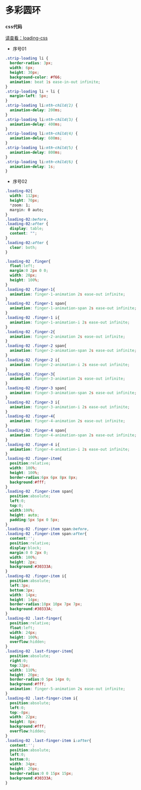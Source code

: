 # 多彩圆环

<vuep template="#demo1" class="full-page code-scroll"></vuep>

<script v-pre type="text/x-template" id="demo1">
<template>
<div class="loading-section">
  <div class="flex-section">
    <div class="item">
      <div>
        <ul class="strip-loading">
          <li></li><li></li><li></li><li></li><li></li><li></li>
        </ul>
        <p class="name">序号：01</p>
      </div>
    </div>
    <div class="item">
      <div>
        <div class="loading-02">
          <div class="finger finger-1">
            <div class="finger-item">
              <span></span><i></i>
            </div>
          </div>
          <div class="finger finger-2">
            <div class="finger-item">
              <span></span><i></i>
            </div>
          </div>
          <div class="finger finger-3">
            <div class="finger-item">
              <span></span><i></i>
            </div>
          </div>
          <div class="finger finger-4">
            <div class="finger-item">
              <span></span><i></i>
            </div>
          </div>
          <div class="last-finger">
            <div class="last-finger-item"><i></i></div>
          </div>
        </div>
        <p class="name">序号：02</p>
      </div>
    </div>
    <div class="item">
      <div>
        <div class="loading-03">
          <span></span>
        </div>
        <p class="name">序号：03</p>
      </div>
    </div>
    <div class="item">
      <div>
        <div class="loading-04">
          <span></span><span></span><span></span><span></span><span></span>
        </div>
        <p class="name">序号：04</p>
      </div>
    </div>
    <div class="item">
      <div>
        <div class="loading-05">
          <span></span><span></span><span></span><span></span><span></span><span></span><span></span><span></span>
        </div>
        <p class="name">序号：05</p>
      </div>
    </div>
    <div class="item">
      <div>
        <div class="loading-06">
          <span></span><span></span><span></span><span></span><span></span>
        </div>
        <p class="name">序号：06</p>
      </div>
    </div>
    <div class="item">
      <div>
        <div class="loading-07">
          <span></span><span></span><span></span><span></span><span></span>
        </div>
        <p class="name">序号：07</p>
      </div>
    </div>
    <div class="item">
      <div>
        <div class="loading-08">
          <span></span><span></span><span></span><span></span><span></span><span></span><span></span><span></span>
        </div>
        <p class="name">序号：08</p>
      </div>
    </div>
    <div class="item">
      <div>
        <div class="loading-09">
            <div class="line"></div>
            <div class="line"></div>
            <div class="line"></div>
        </div>
        <p class="name">序号：09</p>
      </div>
    </div>
    <div class="item">
      <div>
        <div class="loading-10">
            <div class="line"></div>
            <div class="line"></div>
            <div class="line"></div>
        </div>
        <p class="name">序号：10</p>
      </div>
    </div>
    <div class="item">
      <div>
        <div class="loading-11">
            <div class="line"></div>
            <div class="line"></div>
            <div class="line"></div>
        </div>
        <p class="name">序号：11</p>
      </div>
    </div>
    <div class="item">
      <div>
        <div class="loading-12"></div>
        <p class="name">序号：12</p>
      </div>
    </div>
    <div class="item">
      <div>
        <div class="loading-13"></div>
        <p class="name">序号：13</p>
      </div>
    </div>
    <div class="item">
      <div>
        <div class="loading-14"><div></div><div></div><div></div><div></div></div>
        <p class="name">序号：14</p>
      </div>
    </div>
    <div class="item">
      <div>
        <div class="loading-15"><div></div><div></div><div></div><div></div><div></div><div></div><div></div><div></div></div>
        <p class="name">序号：15</p>
      </div>
    </div>
    <div class="item">
      <div>
        <div class="loading-16"><div></div><div></div><div></div><div></div></div>
        <p class="name">序号：16</p>
      </div>
    </div>
    <div class="item">
      <div>
        <div class="loading-17"><div></div><div></div><div></div><div></div><div></div><div></div><div></div><div></div><div></div></div>
        <p class="name">序号：17</p>
      </div>
    </div>
    <div class="item">
      <div>
        <div class="loading-18"><div></div><div></div></div>
        <p class="name">序号：18</p>
      </div>
    </div>
  </div>
  
</div>
</template>
<script></script>
</script>

### `css代码` 

[请查看：loading-css](http://codehtml.cn/front-end-demo/assets/css/loading.css)

- 序号01
```css
.strip-loading li {
  border-radius: 3px;
  width: 6px;
  height: 30px;
  background-color: #f66;
  animation: beat 1s ease-in-out infinite;
}
.strip-loading li + li {
  margin-left: 5px;
}
.strip-loading li:nth-child(2) {
  animation-delay: 200ms;
}
.strip-loading li:nth-child(3) {
  animation-delay: 400ms;
}
.strip-loading li:nth-child(4) {
  animation-delay: 600ms;
}
.strip-loading li:nth-child(5) {
  animation-delay: 800ms;
}
.strip-loading li:nth-child(6) {
  animation-delay: 1s;
}
```

- 序号02

```css
.loading-02{
  width: 112px;
  height: 70px;
  *zoom: 1;
  margin: 0 auto;
}
.loading-02:before,
.loading-02:after {
  display: table;
  content: "";
}
.loading-02:after {
  clear: both;
}

.loading-02 .finger{
  float:left;
  margin:0 2px 0 0;
  width: 20px;
  height: 100%;
}
.loading-02 .finger-1{
  animation: finger-1-animation 2s ease-out infinite;
}
.loading-02 .finger-1 span{
  animation: finger-1-animation-span 2s ease-out infinite;
}
.loading-02 .finger-1 i{
  animation: finger-1-animation-i 2s ease-out infinite;
}
.loading-02 .finger-2{
  animation: finger-2-animation 2s ease-out infinite;
}
.loading-02 .finger-2 span{
  animation: finger-2-animation-span 2s ease-out infinite;
}
.loading-02 .finger-2 i{
  animation: finger-2-animation-i 2s ease-out infinite;
}
.loading-02 .finger-3{
  animation: finger-3-animation 2s ease-out infinite;
}
.loading-02 .finger-3 span{
  animation: finger-3-animation-span 2s ease-out infinite;
}
.loading-02 .finger-3 i{
  animation: finger-3-animation-i 2s ease-out infinite;
}
.loading-02 .finger-4{
  animation: finger-4-animation 2s ease-out infinite;
}
.loading-02 .finger-4 span{
  animation: finger-4-animation-span 2s ease-out infinite;
}
.loading-02 .finger-4 i{
  animation: finger-4-animation-i 2s ease-out infinite;
}
.loading-02 .finger-item{
  position:relative;
  width: 100%;
  height: 100%;
  border-radius:6px 6px 8px 8px;
  background:#fff;
}
.loading-02 .finger-item span{
  position:absolute;
  left:0;
  top:0;
  width:100%;
  height: auto;
  padding:5px 5px 0 5px;
}
.loading-02 .finger-item span:before,
.loading-02 .finger-item span:after{
  content:'';
  position:relative;
  display:block;
  margin:0 0 2px 0;
  width: 100%;
  height: 2px;
  background:#30333A;
}
.loading-02 .finger-item i{
  position:absolute;
  left:3px;
  bottom:3px;
  width: 14px;
  height: 14px;
  border-radius:10px 10px 7px 7px;
  background:#30333A;
}
.loading-02 .last-finger{
  position:relative;
  float:left;
  width: 24px;
  height: 100%;
  overflow:hidden;
}
.loading-02 .last-finger-item{
  position:absolute;
  right:0;
  top:32px;
  width: 110%;
  height: 20px;
  border-radius:0 5px 14px 0;
  background:#fff;
  animation: finger-5-animation 2s ease-out infinite;
}
.loading-02 .last-finger-item i{
  position:absolute;
  left:0;
  top:-8px;
  width: 22px;
  height: 8px;
  background:#fff;
  overflow:hidden;
}
.loading-02 .last-finger-item i:after{
  content:'';
  position:absolute;
  left:0;
  bottom:0;
  width: 34px;
  height: 20px;
  border-radius:0 0 15px 15px;
  background:#30333A;
}

```
